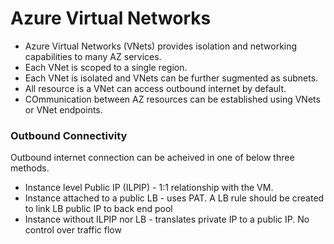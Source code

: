 Azure Virtual Networks
======================

*   Azure Virtual Networks (VNets) provides isolation and networking capabilities to many AZ services.
*   Each VNet is scoped to a single region.
*   Each VNet is isolated and VNets can be further sugmented as subnets.
*   All resource is a VNet can access outbound internet by default.
*   COmmunication between AZ resources can be established using VNets or VNet endpoints.

### Outbound Connectivity

Outbound internet connection can be acheived in one of below three methods.

*   Instance level Public IP (ILPIP) - 1:1 relationship with the VM.
*   Instance attached to a public LB - uses PAT. A LB rule should be created to link LB public IP to back end pool
*   Instance without ILPIP nor LB - translates private IP to a public IP. No control over traffic flow
